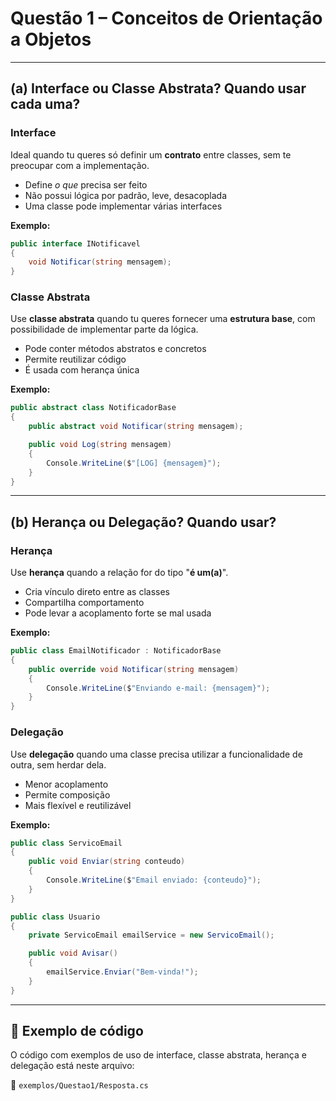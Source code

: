# Questão 1 – Conceitos de Orientação a Objetos

---

## (a) Interface ou Classe Abstrata? Quando usar cada uma?

### Interface

Ideal quando tu queres só definir um **contrato** entre classes, sem te preocupar com a implementação.

- Define _o que_ precisa ser feito
- Não possui lógica por padrão, leve, desacoplada
- Uma classe pode implementar várias interfaces

**Exemplo:**

```csharp
public interface INotificavel
{
    void Notificar(string mensagem);
}
```

### Classe Abstrata

Use **classe abstrata** quando tu queres fornecer uma **estrutura base**, com possibilidade de implementar parte da lógica.

- Pode conter métodos abstratos e concretos
- Permite reutilizar código
- É usada com herança única

**Exemplo:**

```csharp
public abstract class NotificadorBase
{
    public abstract void Notificar(string mensagem);

    public void Log(string mensagem)
    {
        Console.WriteLine($"[LOG] {mensagem}");
    }
}
```

---

## (b) Herança ou Delegação? Quando usar?

### Herança

Use **herança** quando a relação for do tipo "**é um(a)**".

- Cria vínculo direto entre as classes
- Compartilha comportamento
- Pode levar a acoplamento forte se mal usada

**Exemplo:**

```csharp
public class EmailNotificador : NotificadorBase
{
    public override void Notificar(string mensagem)
    {
        Console.WriteLine($"Enviando e-mail: {mensagem}");
    }
}
```

### Delegação

Use **delegação** quando uma classe precisa utilizar a funcionalidade de outra, sem herdar dela.

- Menor acoplamento
- Permite composição
- Mais flexível e reutilizável

**Exemplo:**

```csharp
public class ServicoEmail
{
    public void Enviar(string conteudo)
    {
        Console.WriteLine($"Email enviado: {conteudo}");
    }
}

public class Usuario
{
    private ServicoEmail emailService = new ServicoEmail();

    public void Avisar()
    {
        emailService.Enviar("Bem-vinda!");
    }
}
```

---

## 📁 Exemplo de código

O código com exemplos de uso de interface, classe abstrata, herança e delegação está neste arquivo:

📄 `exemplos/Questao1/Resposta.cs`
